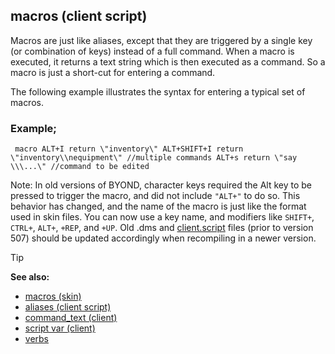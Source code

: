 ## macros (client script)



Macros are just like aliases, except that they are triggered by
a single key (or combination of keys) instead of a full command. When a
macro is executed, it returns a text string which is then executed as a
command. So a macro is just a short-cut for entering a command.


The following example illustrates the syntax for entering a
typical set of macros.
### Example;

``` dm
 macro ALT+I return \"inventory\" ALT+SHIFT+I return
\"inventory\\nequipment\" //multiple commands ALT+s return \"say
\\\...\" //command to be edited 
```

Note: In old versions of BYOND, character keys required the Alt key to
be pressed to trigger the macro, and did not include `"ALT+"` to do so.
This behavior has changed, and the name of the macro is just like the
format used in skin files. You can now use a key name, and modifiers
like `SHIFT+`, `CTRL+`, `ALT+`, `+REP`, and `+UP`. Old .dms and
[client.script](/ref/client/var/script.md) files (prior to version 507)
should be updated accordingly when recompiling in a newer version.

> [!TIP] 
> **See also:**
> +   [macros (skin)](/ref/%7Bskin%7D/macros.md) 
> +   [aliases (client script)](/ref/client/var/script/alias.md) 
> +   [command_text (client)](/ref/client/var/command_text.md) 
> +   [script var (client)](/ref/client/var/script.md) 
> +   [verbs](/ref/verb.md) 